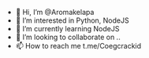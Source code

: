 - 👋 Hi, I’m @Aromakelapa
- 👀 I’m interested in Python, NodeJS
- 🌱 I’m currently learning NodeJS
- 💞️ I’m looking to collaborate on ..
- 📫 How to reach me t.me/Coegcrackid

<!---
Aromakelapa/Aromakelapa is a ✨ special ✨ repository because its `README.md` (this file) appears on your GitHub profile.
You can click the Preview link to take a look at your changes.
--->

